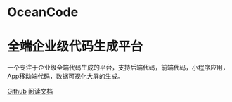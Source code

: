 # OceanCode
# <b>全端企业级代码生成平台</b>

<p>
一个专注于企业级全端代码生成的平台，支持后端代码，前端代码，小程序应用，App移动端代码，数据可视化大屏的生成。
</p>

[Github](https://github.com/oceancode-cloud)
[阅读文档](README.md)